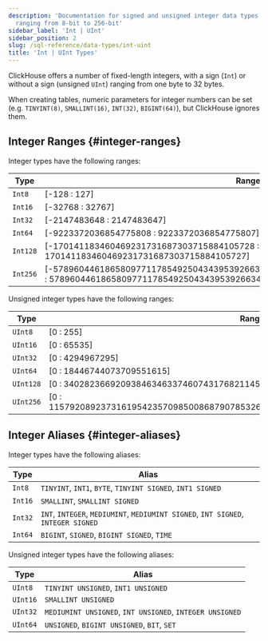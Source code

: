 ```yaml
---
description: 'Documentation for signed and unsigned integer data types in ClickHouse,
  ranging from 8-bit to 256-bit'
sidebar_label: 'Int | UInt'
sidebar_position: 2
slug: /sql-reference/data-types/int-uint
title: 'Int | UInt Types'
---
```


ClickHouse offers a number of fixed-length integers, 
with a sign (`Int`) or without a sign (unsigned `UInt`) ranging from one byte to 32 bytes.

When creating tables, numeric parameters for integer numbers can be set (e.g. `TINYINT(8)`, `SMALLINT(16)`, `INT(32)`, `BIGINT(64)`), but ClickHouse ignores them.

## Integer Ranges \{#integer-ranges}

Integer types have the following ranges:

| Type     | Range                                                                                                                                                              |
|----------|--------------------------------------------------------------------------------------------------------------------------------------------------------------------|
| `Int8`   | \[-128 : 127\]                                                                                                                                                     |
| `Int16`  | \[-32768 : 32767\]                                                                                                                                                 |
| `Int32`  | \[-2147483648 : 2147483647\]                                                                                                                                       |
| `Int64`  | \[-9223372036854775808 : 9223372036854775807\]                                                                                                                     |
| `Int128` | \[-170141183460469231731687303715884105728 : 170141183460469231731687303715884105727\]                                                                             |
| `Int256` | \[-57896044618658097711785492504343953926634992332820282019728792003956564819968 : 57896044618658097711785492504343953926634992332820282019728792003956564819967\] |

Unsigned integer types have the following ranges:

| Type      | Range                                                                                  |
|-----------|----------------------------------------------------------------------------------------|
| `UInt8`   | \[0 : 255\]                                                                            |
| `UInt16`  | \[0 : 65535\]                                                                          |
| `UInt32`  | \[0 : 4294967295\]                                                                     |
| `UInt64`  | \[0 : 18446744073709551615\]                                                           |
| `UInt128` | \[0 : 340282366920938463463374607431768211455\]                                        |
| `UInt256` | \[0 : 115792089237316195423570985008687907853269984665640564039457584007913129639935\] |

## Integer Aliases \{#integer-aliases}

Integer types have the following aliases:

| Type    | Alias                                                                             |
|---------|-----------------------------------------------------------------------------------|
| `Int8`  | `TINYINT`, `INT1`, `BYTE`, `TINYINT SIGNED`, `INT1 SIGNED`                        |
| `Int16` | `SMALLINT`, `SMALLINT SIGNED`                                                     |
| `Int32` | `INT`, `INTEGER`, `MEDIUMINT`, `MEDIUMINT SIGNED`, `INT SIGNED`, `INTEGER SIGNED` |
| `Int64` | `BIGINT`, `SIGNED`, `BIGINT SIGNED`, `TIME`                                       |

Unsigned integer types have the following aliases:

| Type     | Alias                                                    |
|----------|----------------------------------------------------------|
| `UInt8`  | `TINYINT UNSIGNED`, `INT1 UNSIGNED`                      |
| `UInt16` | `SMALLINT UNSIGNED`                                      |
| `UInt32` | `MEDIUMINT UNSIGNED`, `INT UNSIGNED`, `INTEGER UNSIGNED` |
| `UInt64` | `UNSIGNED`, `BIGINT UNSIGNED`, `BIT`, `SET`              |

